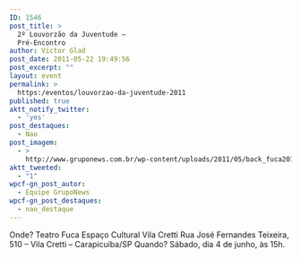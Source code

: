 ```yaml
---
ID: 1546
post_title: >
  2º Louvorzão da Juventude –
  Pré-Encontro
author: Victor Glad
post_date: 2011-05-22 19:49:56
post_excerpt: ""
layout: event
permalink: >
  https:/eventos/louvorzao-da-juventude-2011
published: true
aktt_notify_twitter:
  - 'yes'
post_destaques:
  - Nao
post_imagem:
  - >
    http://www.gruponews.com.br/wp-content/uploads/2011/05/back_fuca2011.jpg
aktt_tweeted:
  - "1"
wpcf-gn_post_autor:
  - Equipe GrupoNews
wpcf-gn_post_destaques:
  - nao_destaque
---
```

Onde? Teatro Fuca Espaço Cultural Vila Cretti Rua José Fernandes Teixeira, 510 – Vila Cretti – Carapicuíba/SP Quando? Sábado, dia 4 de junho, às 15h.